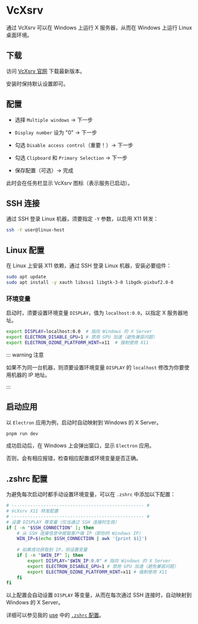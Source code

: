 # VcXsrv

通过 VcXsrv 可以在 Windows 上运行 X 服务器，从而在 Windows 上运行 Linux 桌面环境。

## 下载

访问 [VcXsrv 官网](https://sourceforge.net/projects/vcxsrv/) 下载最新版本。

安装时保持默认设置即可。

## 配置

- 选择 `Multiple windows` → 下一步

- `Display number` 设为 "0" → 下一步

- 勾选 `Disable access control`（重要！）→ 下一步

- 勾选 `Clipboard` 和 `Primary Selection` → 下一步

- 保存配置（可选）→ 完成

此时会在任务栏显示 VcXsrv 图标（表示服务已启动）。

## SSH 连接

通过 SSH 登录 Linux 机器，须要指定 `-Y` 参数，以启用 X11 转发：

```bash
ssh -Y user@linux-host
```

## Linux 配置

在 Linux 上安装 X11 依赖，通过 SSH 登录 Linux 机器，安装必要组件：

```bash
sudo apt update
sudo apt install -y xauth libxss1 libgtk-3-0 libgdk-pixbuf2.0-0
```

### 环境变量

启动时，须要设置环境变量 `DISPLAY`，值为 `localhost:0.0`，以指定 X 服务器地址。

```bash
export DISPLAY=localhost:0.0  # 指向 Windows 的 X Server
export ELECTRON_DISABLE_GPU=1 # 禁用 GPU 加速（避免兼容问题）
export ELECTRON_OZONE_PLATFORM_HINT=x11  # 强制使用 X11
```

::: warning 注意

如果不为同一台机器，则须要设置环境变量 `DISPLAY` 的 `localhost` 修改为你要使用机器的 IP 地址。

:::

## 启动应用

以 `Electron` 应用为例，启动时自动映射到 Windows 的 X Server。

```bash
pnpm run dev
```

成功启动后，在 Windows 上会弹出窗口，显示 `Electron` 应用。

否则，会有相应报错，检查相应配置或环境变量是否正确。

## .zshrc 配置

为避免每次启动时都手动设置环境变量，可以在 `.zshrc` 中添加以下配置：

```bash
# -------------------------------------------------- #
# VcXsrv X11 转发配置
# -------------------------------------------------- #
# 设置 DISPLAY 等变量（仅当通过 SSH 连接时生效）
if [ -n "$SSH_CONNECTION" ]; then
    # 从 SSH 连接信息中提取客户端 IP（即你的 Windows IP）
    WIN_IP=$(echo $SSH_CONNECTION | awk '{print $1}')
    
    # 如果成功获取到 IP，则设置变量
    if [ -n "$WIN_IP" ]; then
        export DISPLAY="$WIN_IP:0.0" # 指向 Windows 的 X Server
        export ELECTRON_DISABLE_GPU=1 # 禁用 GPU 加速（避免兼容问题）
        export ELECTRON_OZONE_PLATFORM_HINT=x11 # 强制使用 X11
    fi
fi
```

以上配置会自动设置 `DISPLAY` 等变量，从而在每次通过 SSH 连接时，自动映射到 Windows 的 X Server。

详细可以参见我的 [use](https://github.com/Ares-Chang/use) 中的 [`.zshrc` 配置](https://github.com/Ares-Chang/.config/blob/master/.zshrc)。